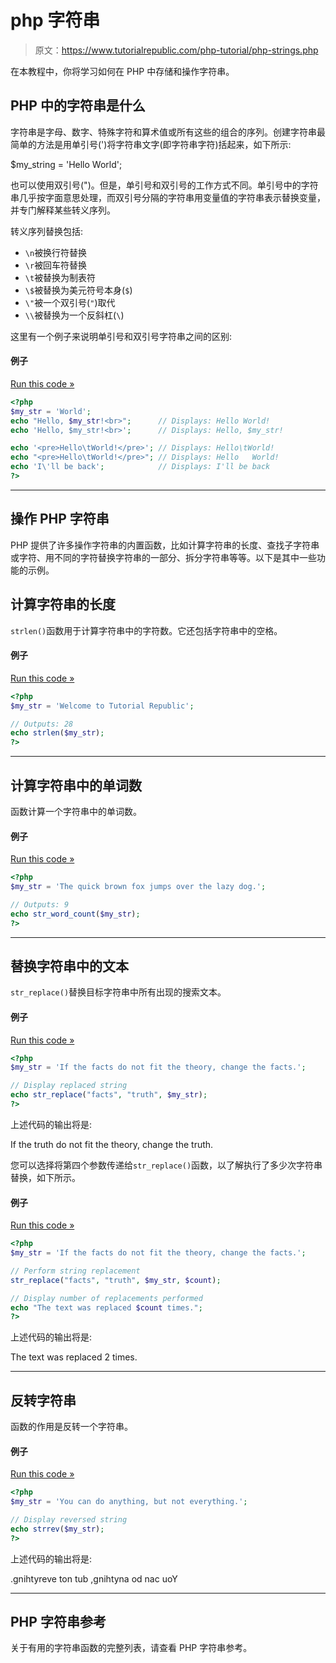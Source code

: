 # php 字符串

> 原文：<https://www.tutorialrepublic.com/php-tutorial/php-strings.php>

在本教程中，你将学习如何在 PHP 中存储和操作字符串。

## PHP 中的字符串是什么

字符串是字母、数字、特殊字符和算术值或所有这些的组合的序列。创建字符串最简单的方法是用单引号(')将字符串文字(即字符串字符)括起来，如下所示:

$my_string = 'Hello World';

也可以使用双引号(")。但是，单引号和双引号的工作方式不同。单引号中的字符串几乎按字面意思处理，而双引号分隔的字符串用变量值的字符串表示替换变量，并专门解释某些转义序列。

转义序列替换包括:

*   `\n`被换行符替换
*   `\r`被回车符替换
*   `\t`被替换为制表符
*   `\$`被替换为美元符号本身(`$`)
*   `\"`被一个双引号(`"`)取代
*   `\\`被替换为一个反斜杠(`\`)

这里有一个例子来说明单引号和双引号字符串之间的区别:

#### 例子

[Run this code »](../codelab.php?topic=php&file=differences-between-single-and-double-quoted-strings "Run this code to view the output")

```php
<?php
$my_str = 'World';
echo "Hello, $my_str!<br>";      // Displays: Hello World!
echo 'Hello, $my_str!<br>';      // Displays: Hello, $my_str!

echo '<pre>Hello\tWorld!</pre>'; // Displays: Hello\tWorld!
echo "<pre>Hello\tWorld!</pre>"; // Displays: Hello   World!
echo 'I\'ll be back';            // Displays: I'll be back
?>
```

* * *

## 操作 PHP 字符串

PHP 提供了许多操作字符串的内置函数，比如计算字符串的长度、查找子字符串或字符、用不同的字符替换字符串的一部分、拆分字符串等等。以下是其中一些功能的示例。

## 计算字符串的长度

`strlen()`函数用于计算字符串中的字符数。它还包括字符串中的空格。

#### 例子

[Run this code »](../codelab.php?topic=php&file=find-the-length-of-a-string "Run this code to view the output")

```php
<?php
$my_str = 'Welcome to Tutorial Republic';

// Outputs: 28
echo strlen($my_str);
?>
```

* * *

## 计算字符串中的单词数

函数计算一个字符串中的单词数。

#### 例子

[Run this code »](../codelab.php?topic=php&file=find-the-numbers-of-words-in-a-string "Run this code to view the output")

```php
<?php
$my_str = 'The quick brown fox jumps over the lazy dog.';

// Outputs: 9
echo str_word_count($my_str);
?>
```

* * *

## 替换字符串中的文本

`str_replace()`替换目标字符串中所有出现的搜索文本。

#### 例子

[Run this code »](../codelab.php?topic=php&file=replacing-text-within-a-string "Run this code to view the output")

```php
<?php
$my_str = 'If the facts do not fit the theory, change the facts.';

// Display replaced string
echo str_replace("facts", "truth", $my_str);
?>
```

上述代码的输出将是:

If the truth do not fit the theory, change the truth.

您可以选择将第四个参数传递给`str_replace()`函数，以了解执行了多少次字符串替换，如下所示。

#### 例子

[Run this code »](../codelab.php?topic=php&file=get-number-of-string-replacements-performed "Run this code to view the output")

```php
<?php
$my_str = 'If the facts do not fit the theory, change the facts.';

// Perform string replacement
str_replace("facts", "truth", $my_str, $count);

// Display number of replacements performed
echo "The text was replaced $count times.";
?>
```

上述代码的输出将是:

The text was replaced 2 times.

* * *

## 反转字符串

函数的作用是反转一个字符串。

#### 例子

[Run this code »](../codelab.php?topic=php&file=reverse-string "Run this code to view the output")

```php
<?php
$my_str = 'You can do anything, but not everything.';

// Display reversed string
echo strrev($my_str);
?>
```

上述代码的输出将是:

.gnihtyreve ton tub ,gnihtyna od nac uoY

* * *

## PHP 字符串参考

关于有用的字符串函数的完整列表，请查看 PHP 字符串参考。